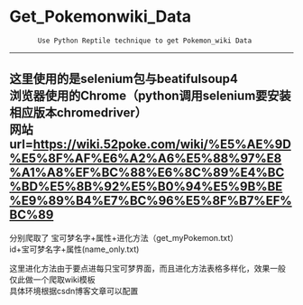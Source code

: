 # Get_Pokemonwiki_Data
           Use Python Reptile technique to get Pokemon_wiki Data      
-----------------------------------------------------------------------
这里使用的是selenium包与beatifulsoup4       
浏览器使用的Chrome（python调用selenium要安装相应版本chromedriver）      
网站   url=https://wiki.52poke.com/wiki/%E5%AE%9D%E5%8F%AF%E6%A2%A6%E5%88%97%E8%A1%A8%EF%BC%88%E6%8C%89%E4%BC%BD%E5%8B%92%E5%B0%94%E5%9B%BE%E9%89%B4%E7%BC%96%E5%8F%B7%EF%BC%89
 ------------------------------------------------------------------------------          
分别爬取了      宝可梦名字+属性+进化方法（get_myPokemon.txt）           
                      id+宝可梦名字+属性(name_only.txt)                  
          
这里进化方法由于要点进每只宝可梦界面，而且进化方法表格多样化，效果一般                 
仅此做一个爬取wiki模板           
具体环境根据csdn博客文章可以配置            
